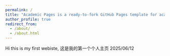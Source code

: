 ```yaml
---
permalink: /
title: "Academic Pages is a ready-to-fork GitHub Pages template for academic personal websites"
author_profile: true
redirect_from: 
  - /about/
  - /about.html
---
```


Hi this is my first webiste, 这是我的第一个个人主页 2025/06/12
